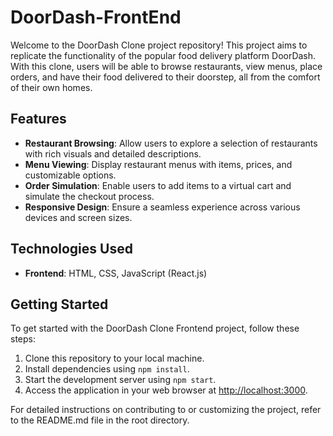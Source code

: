 # DoorDash-FrontEnd

Welcome to the DoorDash Clone project repository! This project aims to replicate the functionality of the popular food delivery platform DoorDash. With this clone, users will be able to browse restaurants, view menus, place orders, and have their food delivered to their doorstep, all from the comfort of their own homes.

## Features

- **Restaurant Browsing**: Allow users to explore a selection of restaurants with rich visuals and detailed descriptions.
- **Menu Viewing**: Display restaurant menus with items, prices, and customizable options.
- **Order Simulation**: Enable users to add items to a virtual cart and simulate the checkout process.
- **Responsive Design**: Ensure a seamless experience across various devices and screen sizes.

## Technologies Used

- **Frontend**: HTML, CSS, JavaScript (React.js)

## Getting Started

To get started with the DoorDash Clone Frontend project, follow these steps:

1. Clone this repository to your local machine.
2. Install dependencies using `npm install`.
3. Start the development server using `npm start`.
4. Access the application in your web browser at [http://localhost:3000](http://localhost:3000).

For detailed instructions on contributing to or customizing the project, refer to the README.md file in the root directory.

